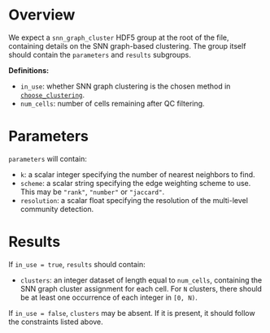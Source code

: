 # Overview

We expect a `snn_graph_cluster` HDF5 group at the root of the file, containing details on the SNN graph-based clustering.
The group itself should contain the `parameters` and `results` subgroups.

**Definitions:**

- `in_use`: whether SNN graph clustering is the chosen method in [`choose_clustering`](../choose_clustering/v1_0.md).
- `num_cells`: number of cells remaining after QC filtering.

# Parameters

`parameters` will contain:

- `k`: a scalar integer specifying the number of nearest neighbors to find.
- `scheme`: a scalar string specifying the edge weighting scheme to use.
  This may be `"rank"`, `"number"` or `"jaccard"`.
- `resolution`: a scalar float specifying the resolution of the multi-level community detection.

# Results

If `in_use = true`, `results` should contain:

- `clusters`: an integer dataset of length equal to `num_cells`, containing the SNN graph cluster assignment for each cell.
  For `N` clusters, there should be at least one occurrence of each integer in `[0, N)`.

If `in_use = false`, `clusters` may be absent.
If it is present, it should follow the constraints listed above.
